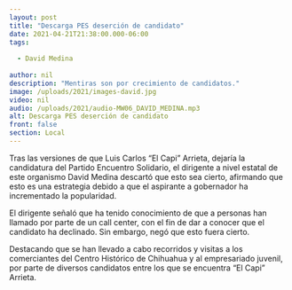 ```yaml
---
layout: post
title: "Descarga PES deserción de candidato"
date: 2021-04-21T21:38:00.000-06:00
tags:
  
  - David Medina
  
author: nil
description: "Mentiras son por crecimiento de candidatos."
image: /uploads/2021/images-david.jpg
video: nil
audio: /uploads/2021/audio-MW06_DAVID_MEDINA.mp3
alt: Descarga PES deserción de candidato
front: false
section: Local
---
```


Tras las versiones de que Luis Carlos “El Capi” Arrieta, dejaría la candidatura del Partido Encuentro Solidario, el dirigente a nivel estatal de este organismo David Medina descartó que esto sea cierto, afirmando que esto es una estrategia debido a que el aspirante a gobernador ha incrementado la popularidad.

El dirigente señaló que ha tenido conocimiento de que a personas han llamado por parte de un call center, con el fin de dar a conocer que el candidato ha declinado. Sin embargo, negó que esto fuera cierto.

Destacando que se han llevado a cabo recorridos y visitas a los comerciantes del Centro Histórico de Chihuahua y al empresariado juvenil, por parte de diversos candidatos entre los que se encuentra “El Capi” Arrieta.
